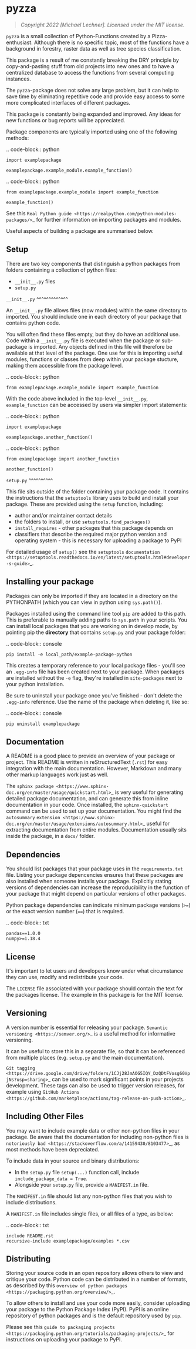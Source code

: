 # pyzza

> *Copyright 2022 [Michael Lechner]. Licensed under the MIT license.*

`pyzza` is a small collection of Python-Functions created by a Pizza-enthusiast. Although there is no specific topic, most of the functions have a background in forestry, raster data as well as tree species classification.

This package is a result of me constantly breaking the DRY principle by copy-and-pasting stuff from old projects into new ones and to have a centralized database to access the functions from several computing instances.

The `pyzza`-package does not solve any large problem, but it can help to save time by eliminating repetitive code and provide easy access to some more complicated interfaces of different packages.

This package is constantly being expanded and improved. Any ideas for new functions or bug reports will be appreciated.




Package components are typically imported using one of the following methods:

.. code-block:: python

    import examplepackage

    examplepackage.example_module.example_function()


.. code-block:: python

    from examplepackage.example_module import example_function

    example_function()


See this `Real Python guide <https://realpython.com/python-modules-packages/>`_ for further information on importing packages and modules.

Useful aspects of building a package are summarised below.


Setup
-----

There are two key components that distinguish a python packages from folders containing a collection of python files:

* `__init__.py` files
* `setup.py`


`__init__.py`
^^^^^^^^^^^^^

An `__init__.py` file allows files (now modules) within the same directory to imported.
You should include one in each directory of your package that contains python code.

You will often find these files empty, but they do have an additional use.
Code within a `__init__.py` file is executed when the package or sub-package is imported.
Any objects defined in this file will therefore be available at that level of the package.
One use for this is importing useful modules, functions or classes from deep within your package stucture, making them accessible from the package level.

.. code-block:: python

    from examplepackage.example_module import example_function


With the code above included in the top-level `__init__.py`, ``example_function`` can be accessed by users via simpler import statements:

.. code-block:: python

    import examplepackage
    
    examplepackage.another_function()


.. code-block:: python

    from examplepackage import another_function
    
    another_function()



`setup.py`
^^^^^^^^^^

This file sits outside of the folder containing your package code.
It contains the instructions that the ``setuptools`` library uses to build and install your package.
These are provided using the ``setup`` function, including:

* author and/or maintainer contact details
* the folders to install, or use ``setuptools.find_packages()``
* ``install_requires`` - other packages that this package depends on
* classifiers that describe the required major python version and operating system - this is necessary for uploading a package to PyPI

For detailed usage of ``setup()`` see the ``setuptools`` `documentation <https://setuptools.readthedocs.io/en/latest/setuptools.html#developer-s-guide>`_.


Installing your package
-----------------------

Packages can only be imported if they are located in a directory on the PYTHONPATH (which you can view in python using ``sys.path()``).

Packages installed using the command line tool ``pip`` are added to this path.
This is preferable to manually adding paths to ``sys.path`` in your scripts.
You can install local packages that you are working on in develop mode, by pointing pip the **directory** that contains `setup.py` and your package folder:

.. code-block:: console

    pip install -e local_path/example-package-python

This creates a temporary reference to your local package files - you'll see an `.egg-info` file has been created next to your package.
When packages are installed without the ``-e`` flag, they're installed in `site-packages` next to your python installation.

Be sure to uninstall your package once you've finished - don't delete the `.egg-info` reference.
Use the name of the package when deleting it, like so:

.. code-block:: console

    pip uninstall examplepackage


Documentation
-------------

A README is a good place to provide an overview of your package or project.
This README is written in reStructuredText (`.rst`) for easy integration with the main documentation.
However, Markdown and many other markup languages work just as well.

The `sphinx package <https://www.sphinx-doc.org/en/master/usage/quickstart.html>`_ is very useful for generating detailed package documentation, and can generate this from inline documentation in your code.
Once installed, the ``sphinx-quickstart`` command can be used to set up your documentation.
You might find the ``autosummary`` `extension <https://www.sphinx-doc.org/en/master/usage/extensions/autosummary.html>`_ useful for extracting documentation from entire modules.
Documentation usually sits inside the package, in a `docs/` folder.


Dependencies
------------

You should list packages that your package uses in the `requirements.txt` file.
Listing your package depencencies ensures that these packages are also installed when someone installs your package.
Explicitly stating versions of dependencies can increase the reproducibility in the function of your package that might depend on particular versions of other packages.

Python package dependencies can indicate minimum package versions (``>=``) or the exact version number (``==``) that is required.

.. code-block:: txt

    pandas==1.0.0
    numpy>=1.18.4


License
-------

It's important to let users and developers know under what circumstance they can use, modify and redistribute your code.

The ``LICENSE`` file associated with your package should contain the text for the packages license.
The example in this package is for the MIT license.


Versioning
----------

A version number is essential for releasing your package.
`Semantic versioning <https://semver.org/>`_ is a useful method for informative versioning.

It can be useful to store this in a separate file, so that it can be referenced from multiple places (e.g. ``setup.py`` and the main documentation).

`Git tagging <https://drive.google.com/drive/folders/1CJj28JmAOG5IQY_DzQDtFVosg60VpjNs?usp=sharing>`_ can be used to mark significant points in your projects development.
These tags can also be used to trigger version releases, for example using `GitHub Actions <https://github.com/marketplace/actions/tag-release-on-push-action>`_.

Including Other Files
---------------------

You may want to include example data or other non-python files in your package.
Be aware that the documentation for including non-python files is `notoriously bad <https://stackoverflow.com/a/14159430/8103477>`_, as most methods have been depreciated.

To include data in your source and binary distributions:

* In the ``setup.py`` file ``setup(...)`` function call, include ``include_package_data = True``.
* Alongside your `setup.py` file, provide a `MANIFEST.in` file.

The ``MANIFEST.in`` file should list any non-python files that you wish to include distributions.

A ``MANIFEST.in`` file includes single files, or all files of a type, as below:

.. code-block:: txt

    include README.rst
    recursive-include examplepackage/examples *.csv


Distributing
------------

Storing your source code in an open repository allows others to view and critique your code. Python code can be distributed in a number of formats, as described by this `overview of python packages <https://packaging.python.org/overview/>`_.

To allow others to install and use your code more easily, consider uploading your package to the Python Package Index (PyPI).
PyPI is an online repository of python packages and is the default repository used by ``pip``.

Please see this `guide to packaging projects <https://packaging.python.org/tutorials/packaging-projects/>`_ for instructions on uploading your package to PyPI.
